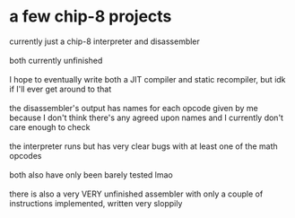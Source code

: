 # a few chip-8 projects

currently just a chip-8 interpreter and disassembler<br><br>
both currently unfinished<br><br>
I hope to eventually write both a JIT compiler and static recompiler, but idk if I'll ever get around to that<br><br>
the disassembler's output has names for each opcode given by me because I don't think there's any agreed upon names and I currently don't care enough to check<br><br>
the interpreter runs but has very clear bugs with at least one of the math opcodes<br><br>
both also have only been barely tested lmao<br><br>
there is also a very VERY unfinished assembler with only a couple of instructions implemented, written very sloppily<br><br>
